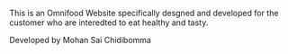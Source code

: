 This is an Omnifood Website specifically desgned and developed for the customer who are interedted to eat healthy and tasty.

Developed by Mohan Sai Chidibomma
